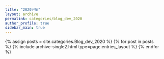 ```yaml
---
title: "2020년도"
layout: archive
permalink: categories/blog_dev_2020
author_profile: true
sidebar_main: true
---
```


{% assign posts = site.categories.Blog_dev_2020 %}
{% for post in posts %} {% include archive-single2.html type=page.entries_layout %} {% endfor %}
